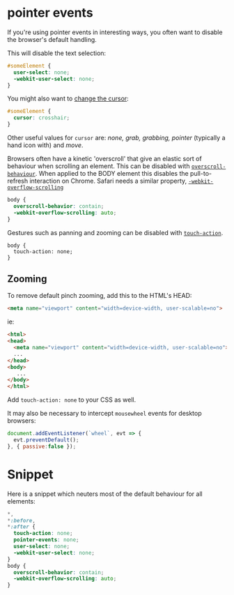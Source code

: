 # pointer events

If you're using pointer events in interesting ways, you often want to disable the browser's default handling.

This will disable the text selection:

```css
#someElement {
  user-select: none;
  -webkit-user-select: none;
}
```

You might also want to [change the cursor](https://developer.mozilla.org/en-US/docs/Web/CSS/cursor):

```css
#someElement {
  cursor: crosshair;
}
```

Other useful values for `cursor` are: _none, grab, grabbing, pointer_ (typically a hand icon with) and _move_.

Browsers often have a kinetic 'overscroll' that give an elastic sort of behaviour when scrolling an element. This can be disabled with [`overscroll-behaviour`](https://developer.mozilla.org/en-US/docs/Web/CSS/overscroll-behavior). When applied to the BODY element this disables the pull-to-refresh interaction on Chrome. Safari needs a similar property, [`-webkit-overflow-scrolling`](https://developer.mozilla.org/en-US/docs/Web/CSS/-webkit-overflow-scrolling)

```css
body {
  overscroll-behavior: contain;
  -webkit-overflow-scrolling: auto;
}
``` 

Gestures such as panning and zooming can be disabled with [`touch-action`](https://developer.mozilla.org/en-US/docs/Web/CSS/touch-action).

```csss
body {
  touch-action: none;
}
```

## Zooming

To remove default pinch zooming, add this to the HTML's HEAD:

```html
<meta name="viewport" content="width=device-width, user-scalable=no">
```

ie: 

```html
<html>
<head>
  <meta name="viewport" content="width=device-width, user-scalable=no">
  ...
</head>
<body>
   ...
</body>
</html>
```

Add `touch-action: none` to your CSS as well.

It may also be necessary to intercept `mousewheel` events for desktop browsers:

```js
document.addEventListener(`wheel`, evt => {
  evt.preventDefault();
}, { passive:false });
```

# Snippet

Here is a snippet which neuters most of the default behaviour for all elements:

```css
*,
*:before,
*:after {
  touch-action: none;
  pointer-events: none;
  user-select: none;
  -webkit-user-select: none;
}
body {
  overscroll-behavior: contain;
  -webkit-overflow-scrolling: auto;
}
```